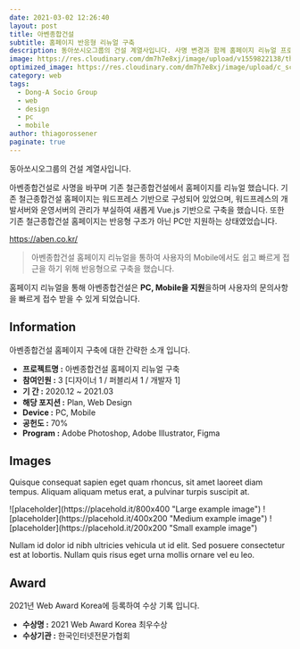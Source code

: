 ```yaml
---
date: 2021-03-02 12:26:40
layout: post
title: 아벤종합건설
subtitle: 홈페이지 반응형 리뉴얼 구축
description: 동아쏘시오그룹의 건설 계열사입니다. 사명 변경과 함께 홈페이지 리뉴얼 프로젝트를 진행했습니다.
image: https://res.cloudinary.com/dm7h7e8xj/image/upload/v1559822138/theme9_v273a9.jpg
optimized_image: https://res.cloudinary.com/dm7h7e8xj/image/upload/c_scale,w_380/v1559822138/theme9_v273a9.jpg
category: web
tags:
  - Dong-A Socio Group
  - web
  - design
  - pc
  - mobile
author: thiagorossener
paginate: true
---
```


<link rel="stylesheet" href="/assets/css/slide.css">



동아쏘시오그룹의 건설 계열사입니다.

아벤종합건설로 사명을 바꾸며 기존 철근종합건설에서 홈페이지를 리뉴얼 했습니다. 기존 철근종합건설 홈페이지는 워드프레스 기반으로 구성되어 있었으며, 워드프레스의 개발서버와 운영서버의 관리가 부실하여
새롭게 Vue.js 기반으로 구축을 했습니다. 또한 기존 철근종합건설 홈페이지는 반응형 구조가 아닌 PC만 지원하는 상태였었습니다.

<a href="https://aben.co.kr/" target="_blank">https://aben.co.kr/</a>


> 아벤종합건설 홈페이지 리뉴얼을 통하여 사용자의 Mobile에서도 쉽고 빠르게 접근을 하기 위해 반응형으로 구축을 했습니다.

홈페이지 리뉴얼을 통해 아벤종합건설은 **PC, Mobile을 지원**을하며 사용자의 문의사항을 빠르게 접수 받을 수 있게 되었습니다.


<!--page-->

## Information

아벤종합건설 홈페이지 구축에 대한 간략한 소개 입니다.

- **프로젝트명 :** 아벤종합건설 홈페이지 리뉴얼 구축
- **참여인원 :** 3 [디자이너 1 / 퍼블리셔 1 / 개발자 1]
- **기 간 :** 2020.12 ~ 2021.03 
- **해당 포지션 :** Plan, Web Design
- **Device :** PC, Mobile
- **공헌도 :** 70%
- **Program :** Adobe Photoshop, Adobe Illustrator, Figma


<!--page-->

## Images

Quisque consequat sapien eget quam rhoncus, sit amet laoreet diam tempus. Aliquam aliquam metus erat, a pulvinar turpis suscipit at.
<div class="slide-images">
<svg version="1.1" id="Layer_1" xmlns="http://www.w3.org/2000/svg" xmlns:xlink="http://www.w3.org/1999/xlink" width="0" height="0" viewBox="0 0 1366 768" xml:space="preserve">

  <defs>
    <filter id="blur0">
      <feGaussianBlur in="SourceGraphic" stdDeviation="0 0" />
    </filter>
    <filter id="blur1">
      <feGaussianBlur in="SourceGraphic" stdDeviation="5 0" />
    </filter>
    <filter id="blur2">
      <feGaussianBlur in="SourceGraphic" stdDeviation="12 0" />
    </filter>
    <filter id="blur3">
      <feGaussianBlur in="SourceGraphic" stdDeviation="20 0" />
    </filter>
    <filter id="blur4">
      <feGaussianBlur in="SourceGraphic" stdDeviation="35 1" />
    </filter>
    <filter id="blur5">
      <feGaussianBlur in="SourceGraphic" stdDeviation="50 1" />
    </filter>
  </defs>
</svg>

<div class="slider">
  <div>
    <img src="https://images.unsplash.com/photo-1446770145316-10a05382c470?dpr=1&auto=format&fit=crop&w=900&h=450&q=80&cs=tinysrgb&crop=" alt="">
  </div>
  <div>
    <img src="https://images.unsplash.com/photo-1455717974081-0436a066bb96?dpr=1&auto=format&fit=crop&w=900&h=450&q=80&cs=tinysrgb&crop=" alt="">
  </div>
  <div>
    <img src="https://images.unsplash.com/photo-1477420086945-b99c643e8a3d?dpr=1&auto=format&fit=crop&w=900&h=450&q=80&cs=tinysrgb&crop=" alt="">
  </div>
</div>
</div>
![placeholder](https://placehold.it/800x400 "Large example image")
![placeholder](https://placehold.it/400x200 "Medium example image")
![placeholder](https://placehold.it/200x200 "Small example image")



Nullam id dolor id nibh ultricies vehicula ut id elit. Sed posuere consectetur est at lobortis. Nullam quis risus eget urna mollis ornare vel eu leo.


<!--page-->

## Award

2021년 Web Award Korea에 등록하여 수상 기록 입니다.

- **수상명 :** 2021 Web Award Korea 최우수상
- **수상기관 :** 한국인터넷전문가협회

<!--page-->


<script type="text/javascript" src="/assets/js/slick.min.js"></script>
<script type="text/javascript" src="/assets/js/jquery.min.js"></script>
<script>$('.slider').slick({
  arrows: true,
  dots: false,
  infinite: true,
  speed: 500,
  slidesToShow: 1,
  centerMode: true,
  variableWidth: true,
  draggable: false
});$('.slider')
  .on('beforeChange', function(event, slick, currentSlide, nextSlide){ $('.slick-list').addClass('do-transition')})
  .on('afterChange', function(){$('.slick-list').removeClass('do-transition')});
   
</script>






